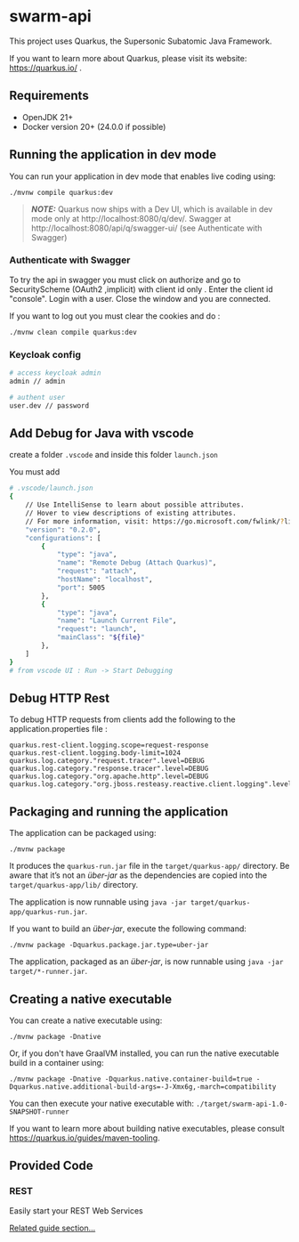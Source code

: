 # swarm-api

This project uses Quarkus, the Supersonic Subatomic Java Framework.

If you want to learn more about Quarkus, please visit its website: https://quarkus.io/ .

## Requirements
* OpenJDK 21+
* Docker version 20+ (24.0.0 if possible)

## Running the application in dev mode

You can run your application in dev mode that enables live coding using:
```shell script
./mvnw compile quarkus:dev
```

> **_NOTE:_**  Quarkus now ships with a Dev UI, which is available in dev mode only at http://localhost:8080/q/dev/. 
> Swagger at http://localhost:8080/api/q/swagger-ui/ (see Authenticate with Swagger)

### Authenticate with Swagger

To try the api in swagger you must click on authorize and go to SecurityScheme (OAuth2 ,implicit) with client id only .
Enter the client id "console". Login with a user. Close the window and you are connected.

If you want to log out you must clear the cookies and do :
```shell script
./mvnw clean compile quarkus:dev
```

### Keycloak config

```bash
# access keycloak admin
admin // admin

# authent user
user.dev // password
```

## Add Debug for Java with vscode

create a folder `.vscode` and inside this folder `launch.json`

You must add 

```bash
# .vscode/launch.json
{
    // Use IntelliSense to learn about possible attributes.
    // Hover to view descriptions of existing attributes.
    // For more information, visit: https://go.microsoft.com/fwlink/?linkid=830387
    "version": "0.2.0",
    "configurations": [     
        {
            "type": "java",
            "name": "Remote Debug (Attach Quarkus)",
            "request": "attach",
            "hostName": "localhost",
            "port": 5005
        },
        {
            "type": "java",
            "name": "Launch Current File",
            "request": "launch",
            "mainClass": "${file}"
        },
    ]
}
# from vscode UI : Run -> Start Debugging
```

## Debug HTTP Rest 

To debug HTTP requests from clients add the following to the application.properties file : 

```shell script
quarkus.rest-client.logging.scope=request-response
quarkus.rest-client.logging.body-limit=1024
quarkus.log.category."request.tracer".level=DEBUG
quarkus.log.category."response.tracer".level=DEBUG
quarkus.log.category."org.apache.http".level=DEBUG
quarkus.log.category."org.jboss.resteasy.reactive.client.logging".level=DEBUG
```


## Packaging and running the application

The application can be packaged using:
```shell script
./mvnw package
```
It produces the `quarkus-run.jar` file in the `target/quarkus-app/` directory.
Be aware that it’s not an _über-jar_ as the dependencies are copied into the `target/quarkus-app/lib/` directory.

The application is now runnable using `java -jar target/quarkus-app/quarkus-run.jar`.

If you want to build an _über-jar_, execute the following command:
```shell script
./mvnw package -Dquarkus.package.jar.type=uber-jar
```

The application, packaged as an _über-jar_, is now runnable using `java -jar target/*-runner.jar`.

## Creating a native executable

You can create a native executable using: 
```shell script
./mvnw package -Dnative
```

Or, if you don't have GraalVM installed, you can run the native executable build in a container using: 
```shell script
./mvnw package -Dnative -Dquarkus.native.container-build=true -Dquarkus.native.additional-build-args=-J-Xmx6g,-march=compatibility
```

You can then execute your native executable with: `./target/swarm-api-1.0-SNAPSHOT-runner`

If you want to learn more about building native executables, please consult https://quarkus.io/guides/maven-tooling.

## Provided Code

### REST

Easily start your REST Web Services

[Related guide section...](https://quarkus.io/guides/getting-started-reactive#reactive-jax-rs-resources)
